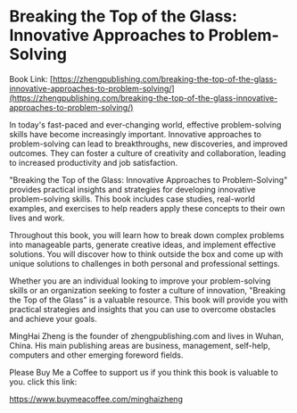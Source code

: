 # Breaking the Top of the Glass: Innovative Approaches to Problem-Solving

Book Link: [https://zhengpublishing.com/breaking-the-top-of-the-glass-innovative-approaches-to-problem-solving/](https://zhengpublishing.com/breaking-the-top-of-the-glass-innovative-approaches-to-problem-solving/)

In today's fast-paced and ever-changing world, effective problem-solving skills have become increasingly important. Innovative approaches to problem-solving can lead to breakthroughs, new discoveries, and improved outcomes. They can foster a culture of creativity and collaboration, leading to increased productivity and job satisfaction.

"Breaking the Top of the Glass: Innovative Approaches to Problem-Solving" provides practical insights and strategies for developing innovative problem-solving skills. This book includes case studies, real-world examples, and exercises to help readers apply these concepts to their own lives and work.

Throughout this book, you will learn how to break down complex problems into manageable parts, generate creative ideas, and implement effective solutions. You will discover how to think outside the box and come up with unique solutions to challenges in both personal and professional settings.

Whether you are an individual looking to improve your problem-solving skills or an organization seeking to foster a culture of innovation, "Breaking the Top of the Glass" is a valuable resource. This book will provide you with practical strategies and insights that you can use to overcome obstacles and achieve your goals.

MingHai Zheng is the founder of zhengpublishing.com and lives in Wuhan, China. His main publishing areas are business, management, self-help, computers and other emerging foreword fields.

Please Buy Me a Coffee to support us if you think this book is valuable to you. click this link:

https://www.buymeacoffee.com/minghaizheng
